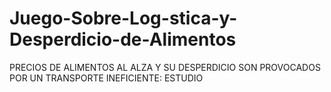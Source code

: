 # Juego-Sobre-Log-stica-y-Desperdicio-de-Alimentos
PRECIOS DE ALIMENTOS AL ALZA Y SU DESPERDICIO SON PROVOCADOS POR UN TRANSPORTE INEFICIENTE: ESTUDIO
